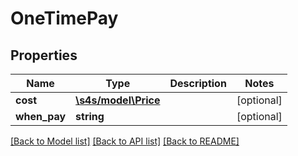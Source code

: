 # OneTimePay

## Properties
Name | Type | Description | Notes
------------ | ------------- | ------------- | -------------
**cost** | [**\s4s/model\Price**](Price.md) |  | [optional] 
**when_pay** | **string** |  | [optional] 

[[Back to Model list]](../README.md#documentation-for-models) [[Back to API list]](../README.md#documentation-for-api-endpoints) [[Back to README]](../README.md)


